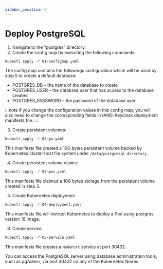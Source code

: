 ```yaml
---
sidebar_position: 6
---
```

# Deploy PostgreSQL

1. Navigate to the “postgres” directory.
2. Create the config map by executing the following commands:

```bash
kubectl apply -f 01-configmap.yaml
```

The config map contains the followings configuration which will be used by step 5 to create a default database:

* POSTGRES_DB – the name of the database to create
* POSTGRES_USER – the database user that has access to the database created
* POSTGRES_PASSWORD – the password of the database user

:::note
if you change the configuration values in this config map, you will also need to change the corresponding fields in IAMS-Keycloak deployment manifests file.
:::

3. Create persistent volumes:

```bash
kubectl apply -f 02-pv.yaml
```

This manifests file created a 10G bytes persistent volume backed by Kubernetes cluster host file system under `/data/postgresql directory`.

4. Create persistent volume claims:

```bash
kubectl apply -f 03-pvc.yaml
```

This manifests file claimed a 10G bytes storage from the persistent volume created in step 3.

5. Create Kubernetes deployment

```bash
kubectl apply -f 04-deployment.yaml
```

This manifests file will instruct Kubernetes to deploy a Pod using postgres version 16 image.

6. Create service

```bash
kubectl apply -f 05-service.yaml
```

This manifests file creates a `NodePort` service at port 30432.

You can access the PostgreSQL server using database administration tools, such as pgAdmin, via port 30432 on any of the Kubernetes Nodes.